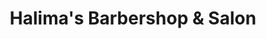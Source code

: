 ---
title: "Halima's Barbershop & Salon"
url: /baltimore/halimas-barbershop-and-salon/
shop: hairdresser
---